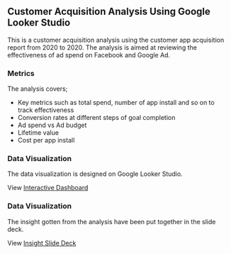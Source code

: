 ## Customer Acquisition Analysis Using Google Looker Studio
This is a customer acquisition analysis using the customer app acquisition report from 2020 to 2020. The analysis is aimed at reviewing the effectiveness of ad spend on Facebook and Google Ad.

### Metrics
The analysis covers;
- Key metrics such as total spend, number of app install and so on to track effectiveness
- Conversion rates at different steps of goal completion
- Ad spend vs Ad budget
- Lifetime value
- Cost per app install

### Data Visualization
The data visualization is designed on Google Looker Studio.

View [Interactive Dashboard](https://datastudio.google.com/reporting/50c0b434-842d-47e3-a60b-1c4c36184564)

### Data Visualization
The insight gotten from the analysis have been put together in the slide deck.

View [Insight Slide Deck](https://docs.google.com/presentation/d/1vlrSTOgv_dCWeOms3PMJf23DgGuXlAgWrU4SpREBlN8/edit?usp=sharing)
